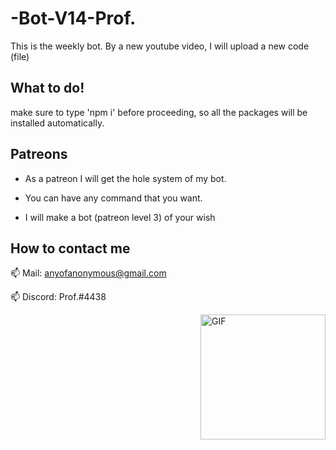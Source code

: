 # -Bot-V14-Prof.
This is the weekly bot. By a new youtube video, I will upload a new code (file)
## What to do!

make sure to type 'npm i' before proceeding, so all the packages will be installed automatically.

## Patreons

- As a patreon I will get the hole system of my bot.

- You can have any command that you want. 

- I will make a bot (patreon level 3) of your wish

## How to contact me

📫 Mail: anyofanonymous@gmail.com

📫 Discord: Prof.#4438




<img align="right" alt="GIF" height="200px" src="https://upload.wikimedia.org/wikipedia/commons/3/35/Trefoil_knot_conways_game_of_life_without_background_and_fitting.gif"/>
